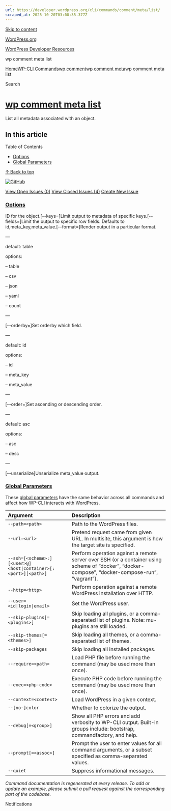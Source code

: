 ```yaml
---
url: https://developer.wordpress.org/cli/commands/comment/meta/list/
scraped_at: 2025-10-20T03:00:35.377Z
---
```


[Skip to content](https://developer.wordpress.org/cli/commands/comment/meta/list/#wp--skip-link--target)

[WordPress.org](https://wordpress.org/)

[WordPress Developer Resources](https://developer.wordpress.org/)

wp comment meta list


[Home](https://developer.wordpress.org/)[WP-CLI Commands](https://developer.wordpress.org/cli/commands/)[wp comment](https://developer.wordpress.org/cli/commands/comment/)[wp comment meta](https://developer.wordpress.org/cli/commands/comment/meta/)wp comment meta list

Search

# [wp comment meta list](https://developer.wordpress.org/cli/commands/comment/meta/list/)

List all metadata associated with an object.

## In this article

Table of Contents

- [Options](https://developer.wordpress.org/cli/commands/comment/meta/list/#options)
- [Global Parameters](https://developer.wordpress.org/cli/commands/comment/meta/list/#global-parameters)

[↑ Back to top](https://developer.wordpress.org/cli/commands/comment/meta/list/#wp--skip-link--target)

[![GitHub](https://make.wordpress.org/cli/wp-content/plugins/wporg-cli/assets/images/github-mark.svg)](https://github.com/wp-cli/entity-command)

[View Open Issues (0)](https://github.com/login?return_to=%2Fissues%3Fq%3Dlabel%3Acommand%3Acomment-meta-list+sort%3Aupdated-desc+org%3Awp-cli+is%3Aopen) [View Closed Issues (4)](https://github.com/login?return_to=%2Fissues%3Fq%3Dlabel%3Acommand%3Acomment-meta-list+sort%3Aupdated-desc+org%3Awp-cli+is%3Aclosed) [Create New Issue](https://github.com/wp-cli/entity-command/issues/new)

### [Options](https://developer.wordpress.org/cli/commands/comment/meta/list/\#options)

<id>ID for the object.\[--keys=<keys>\]Limit output to metadata of specific keys.\[--fields=<fields>\]Limit the output to specific row fields. Defaults to id,meta\_key,meta\_value.\[--format=<format>\]Render output in a particular format.

—

default: table

options:

– table

– csv

– json

– yaml

– count

—

\[--orderby=<fields>\]Set orderby which field.

—

default: id

options:

– id

– meta\_key

– meta\_value

—

\[--order=<order>\]Set ascending or descending order.

—

default: asc

options:

– asc

– desc

—

\[--unserialize\]Unserialize meta\_value output.

### [Global Parameters](https://developer.wordpress.org/cli/commands/comment/meta/list/\#global-parameters)

These [global parameters](https://make.wordpress.org/cli/handbook/config/) have the same behavior across all commands and affect how WP-CLI interacts with WordPress.

| **Argument** | **Description** |
| :-- | :-- |
| `--path=<path>` | Path to the WordPress files. |
| `--url=<url>` | Pretend request came from given URL. In multisite, this argument is how the target site is specified. |
| `--ssh=[<scheme>:][<user>@]<host\|container>[:<port>][<path>]` | Perform operation against a remote server over SSH (or a container using scheme of “docker”, “docker-compose”, “docker-compose-run”, “vagrant”). |
| `--http=<http>` | Perform operation against a remote WordPress installation over HTTP. |
| `--user=<id\|login\|email>` | Set the WordPress user. |
| `--skip-plugins[=<plugins>]` | Skip loading all plugins, or a comma-separated list of plugins. Note: mu-plugins are still loaded. |
| `--skip-themes[=<themes>]` | Skip loading all themes, or a comma-separated list of themes. |
| `--skip-packages` | Skip loading all installed packages. |
| `--require=<path>` | Load PHP file before running the command (may be used more than once). |
| `--exec=<php-code>` | Execute PHP code before running the command (may be used more than once). |
| `--context=<context>` | Load WordPress in a given context. |
| `--[no-]color` | Whether to colorize the output. |
| `--debug[=<group>]` | Show all PHP errors and add verbosity to WP-CLI output. Built-in groups include: bootstrap, commandfactory, and help. |
| `--prompt[=<assoc>]` | Prompt the user to enter values for all command arguments, or a subset specified as comma-separated values. |
| `--quiet` | Suppress informational messages. |

_Command documentation is regenerated at every release. To add or update an example, please submit a pull request against the corresponding part of the codebase._

Notifications